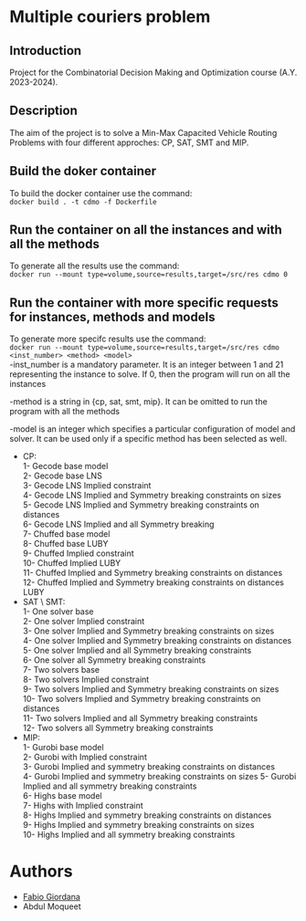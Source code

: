 # Multiple couriers problem

## Introduction
Project for the Combinatorial Decision Making and Optimization course (A.Y. 2023-2024). 

## Description
The aim of the project is to solve a Min-Max Capacited Vehicle Routing Problems with four different approches: CP, SAT, SMT and MIP.

## Build the doker container
To build the docker container use the command:   
`docker build . -t cdmo -f Dockerfile`

## Run the container on all the instances and with all the methods
To generate all the results use the command:  
`docker run --mount type=volume,source=results,target=/src/res cdmo 0`

## Run the container with more specific requests for instances, methods and models
To generate more specifc results use the command:  
`docker run --mount type=volume,source=results,target=/src/res cdmo <inst_number> <method> <model>`  
-inst_number is a mandatory parameter. It is an integer between 1 and 21 representing the instance to solve. If 0, then the program will run on all the instances

-method is a string in {cp, sat, smt, mip}. It can be omitted to run the program with all the methods

-model is an integer which specifies a particular configuration of model and solver. It can be used only if a specific method has been selected as well.  
* CP:  
    1- Gecode base model  
    2- Gecode base LNS  
    3- Gecode LNS Implied constraint  
    4- Gecode LNS Implied and Symmetry breaking constraints on sizes  
    5- Gecode LNS Implied and Symmetry breaking constraints on distances  
    6- Gecode LNS Implied and all Symmetry breaking  
    7- Chuffed base model  
    8- Chuffed base LUBY  
    9- Chuffed Implied constraint  
    10- Chuffed Implied LUBY  
    11- Chuffed Implied and Symmetry breaking constraints on distances   
    12- Chuffed Implied and Symmetry breaking constraints on distances LUBY  
* SAT \ SMT:  
    1- One solver base  
    2- One solver Implied constraint  
    3- One solver Implied and Symmetry breaking constraints on sizes  
    4- One solver Implied and Symmetry breaking constraints on distances  
    5- One solver Implied and all Symmetry breaking constraints  
    6- One solver all Symmetry breaking constraints  
    7- Two solvers base  
    8- Two solvers Implied constraint  
    9- Two solvers Implied and Symmetry breaking constraints on sizes  
    10- Two solvers Implied and Symmetry breaking constraints on distances  
    11- Two solvers Implied and all Symmetry breaking constraints  
    12- Two solvers all Symmetry breaking constraints  
* MIP:  
    1- Gurobi base model  
    2- Gurobi with Implied constraint  
    3- Gurobi Implied and symmetry breaking constraints on distances  
    4- Gurobi Implied and symmetry breaking constraints on sizes 
    5- Gurobi Implied and all symmetry breaking constraints  
    6- Highs base model    
    7- Highs with Implied constraint    
    8- Highs Implied and symmetry breaking constraints on distances    
    9- Highs Implied and symmetry breaking constraints on sizes   
    10- Highs Implied and all symmetry breaking constraints   

# Authors
* [Fabio Giordana](https://github.com/FabioGiordana)
* Abdul Moqueet
